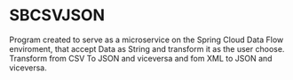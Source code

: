 # SBCSVJSON
Program created to serve as a microservice on the Spring Cloud Data Flow enviroment, that accept Data as String and transform it as the user choose. Transform from CSV To JSON and viceversa and fom XML to JSON and viceversa.
